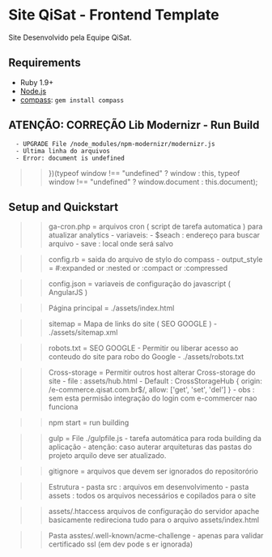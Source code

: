 # Site QiSat - Frontend Template
Site Desenvolvido pela Equipe QiSat.
 
## Requirements

  * Ruby 1.9+
  * [Node.js](http://nodejs.org)
  * [compass](http://compass-style.org/): `gem install compass`

## ATENÇÃO: CORREÇÃO Lib Modernizr - Run Build

      - UPGRADE File /node_modules/npm-modernizr/modernizr.js
      - Ultima linha do arquivos
      - Error: document is undefined
  >> })(typeof window !== "undefined" ? window : this, typeof window !== "undefined" ? window.document : this.document);

  ## Setup and Quickstart

  >> ga-cron.php = arquivos cron ( script de tarefa automatica ) para atualizar analytics
      - variaveis:
      - $seach : endereço para buscar arquivo
      - save : local onde será salvo

  >> config.rb = saida do arquivo de stylo do compass
      - output_style = #:expanded or :nested or :compact or :compressed

  >> config.json = variaveis de configuração do javascript ( AngularJS )

  >> Página principal = ./assets/index.html

  >> sitemap = Mapa de links do site ( SEO GOOGLE ) 
        - ./assets/sitemap.xml

  >> robots.txt = SEO GOOGLE 
      - Permitir ou liberar acesso ao conteudo do site para robo do Google 
      - ./assets/robots.txt

  >> Cross-storage = Permitir outros host alterar Cross-storage do site
      - file : assets/hub.html
      - Default : CrossStorageHub  { origin: /e-commerce.qisat.com.br$/, allow: ['get', 'set', 'del'] }
      - obs : sem esta permisão integração do login com e-commercer nao funciona

 >> npm start = run building

  >> gulp = File ./gulpfile.js
        - tarefa automática para roda building da aplicação
        - atenção: caso auterar arquiteturas das pastas do projeto arquilo deve ser atualizado.

  >> gitignore = arquivos que devem ser ignorados do repositorório

  >> Estrutura 
      - pasta src : arquivos em desenvolvimento 
      - pasta assets : todos os arquivos necessários e copilados para o site
    
  >> assets/.htaccess
      arquivos de configuração do servidor apache
      basicamente redireciona tudo para o arquivo assets/index.html
    
  >> Pasta asstes/.well-known/acme-challenge
      - apenas para validar certificado ssl (em dev pode s er ignorada)